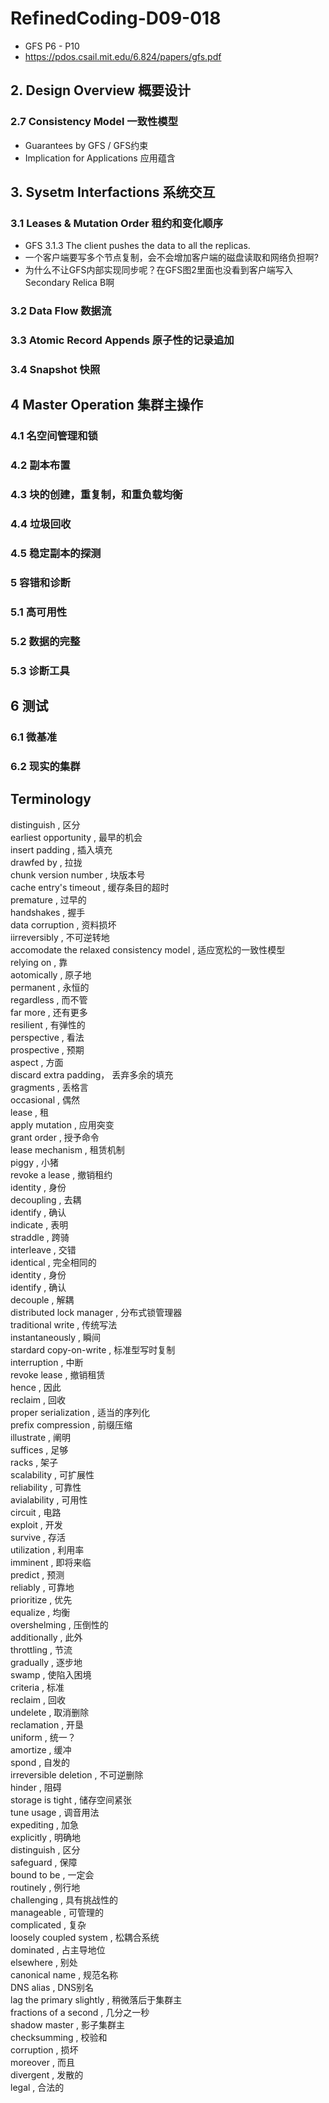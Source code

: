 # RefinedCoding-D09-018  
- GFS P6 - P10  
- https://pdos.csail.mit.edu/6.824/papers/gfs.pdf  
  
## 2. Design Overview 概要设计  
  
### 2.7 Consistency Model 一致性模型  
- Guarantees by GFS / GFS约束  
- Implication for Applications 应用蕴含  
  
## 3. Sysetm Interfactions 系统交互  
  
### 3.1 Leases & Mutation Order 租约和变化顺序  
- GFS 3.1.3 The client pushes the data to all the replicas.   
- 一个客户端要写多个节点复制，会不会增加客户端的磁盘读取和网络负担啊?  
- 为什么不让GFS内部实现同步呢？在GFS图2里面也没看到客户端写入Secondary Relica B啊  
  
### 3.2 Data Flow 数据流  
  
### 3.3 Atomic Record Appends 原子性的记录追加  
  
### 3.4 Snapshot 快照  
  
## 4 Master Operation 集群主操作  
  
### 4.1 名空间管理和锁  
  
### 4.2 副本布置  
  
### 4.3 块的创建，重复制，和重负载均衡  
  
### 4.4 垃圾回收  
  
### 4.5 稳定副本的探测  
  
### 5 容错和诊断  
  
### 5.1 高可用性  
  
### 5.2 数据的完整  
  
### 5.3 诊断工具  
  
## 6 测试  
  
### 6.1 微基准  
  
### 6.2 现实的集群  
  
## Terminology  
distinguish	,	区分  
earliest opportunity	,	最早的机会  
insert padding	,	插入填充  
drawfed by	,	拉拢  
chunk version number	,	块版本号  
cache entry's timeout	,	缓存条目的超时  
premature	,	过早的  
handshakes	,	握手  
data corruption	,	资料损坏  
iirreversibly	,	不可逆转地  
accomodate the relaxed consistency model	,	适应宽松的一致性模型  
relying on	,	靠  
aotomically	,	原子地  
permanent	,	永恒的  
regardless	,	而不管  
far more	,	还有更多  
resilient	,	有弹性的  
perspective	,	看法  
prospective	,	预期  
aspect	,	方面  
discard extra padding， 丢弃多余的填充  
gragments	,	丢格言  
occasional	,	偶然  
lease	,	租  
apply mutation	,	应用突变  
grant order	,	授予命令  
lease mechanism	,	租赁机制  
piggy	,	小猪  
revoke a lease	,	撤销租约  
identity	,	身份  
decoupling	,	去耦  
identify	,	确认  
indicate	,	表明  
straddle	,	跨骑  
interleave	,	交错  
identical	,	完全相同的  
identity	,	身份  
identify	,	确认  
decouple	,	解耦  
distributed lock manager	,	分布式锁管理器  
traditional write	,	传统写法  
instantaneously	,	瞬间  
stardard copy-on-write	,	标准型写时复制  
interruption	,	中断  
revoke lease	,	撤销租赁  
hence	,	因此  
reclaim	,	回收  
proper serialization	,	适当的序列化  
prefix compression	,	前缀压缩  
illustrate	,	阐明  
suffices	,	足够  
racks	,	架子  
scalability	,	可扩展性  
reliability	,	可靠性  
avialability	,	可用性  
circuit	,	电路  
exploit	,	开发  
survive	,	存活  
utilization	,	利用率  
imminent	,	即将来临  
predict	,	预测  
reliably	,	可靠地  
prioritize	,	优先  
equalize	,	均衡  
overshelming	,	压倒性的  
additionally	,	此外  
throttling	,	节流  
gradually	,	逐步地  
swamp	,	使陷入困境  
criteria	,	标准  
reclaim	,	回收  
undelete	,	取消删除  
reclamation	,	开垦  
uniform	,	统一？  
amortize	,	缓冲  
spond	,	自发的  
irreversible deletion	,	不可逆删除  
hinder	,	阻碍  
storage is tight	,	储存空间紧张  
tune usage	,	调音用法  
expediting	,	加急  
explicitly	,	明确地  
distinguish	,	区分  
safeguard	,	保障  
bound to be	,	一定会  
routinely	,	例行地  
challenging	,	具有挑战性的  
manageable	,	可管理的  
complicated	,	复杂  
loosely coupled system	,	松耦合系统  
dominated	,	占主导地位  
elsewhere	,	别处  
canonical name	,	规范名称  
DNS alias	,	DNS别名  
lag the primary slightly	,	稍微落后于集群主  
fractions of a second	,	几分之一秒  
shadow master	,	影子集群主  
checksumming	,	校验和  
corruption	,	损坏  
moreover	,	而且  
divergent	,	发散的  
legal	,	合法的  
  
  
  
  
  
  
  
  